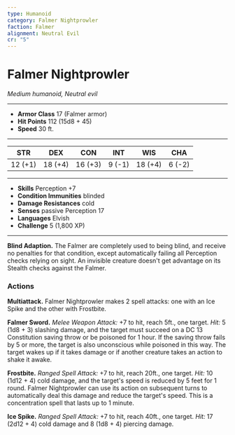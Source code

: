 ```yaml
---
type: Humanoid
category: Falmer Nightprowler
faction: Falmer
alignment: Neutral Evil
cr: "5"
---
```

# Falmer Nightprowler
*Medium humanoid, Neutral evil*
___
- **Armor Class** 17 (Falmer armor)
- **Hit Points** 112 (15d8 + 45)
- **Speed** 30 ft.
___
|STR|DEX|CON|INT|WIS|CHA|
|:---:|:---:|:---:|:---:|:---:|:---:|
|12 (+1)|18 (+4)|16 (+3)|9 (-1)|18 (+4)|6 (-2)|
___
- **Skills** Perception +7
- **Condition Immunities** blinded
- **Damage Resistances** cold
- **Senses** passive Perception 17
- **Languages** Elvish
- **Challenge** 5 (1,800 XP)
___
**Blind Adaption.** The Falmer are completely used to being blind, and receive no penalties for that condition, except automatically failing all Perception checks relying on sight. An invisible creature doesn't get advantage on its Stealth checks against the Falmer.

### Actions
**Multiattack.** Falmer Nightprowler makes 2 spell attacks: one with an Ice Spike and the other with Frostbite.

**Falmer Sword.** *Melee Weapon Attack:* +7 to hit, reach 5ft., one target. *Hit:* 5 (1d8 + 3) slashing damage, and the target must succeed on a DC 13 Constitution saving throw or be poisoned for 1 hour. If the saving throw fails by 5 or more, the target is also unconscious while poisoned in this way. The target wakes up if it takes damage or if another creature takes an action to shake it awake.

**Frostbite.** *Ranged Spell Attack:* +7 to hit, reach 20ft., one target. *Hit:* 10 (1d12 + 4) cold damage, and the target's speed is reduced by 5 feet for 1 round. Falmer Nightprowler can use its action on subsequent turns to automatically deal this damage and reduce the target's speed. This is a concentration spell that lasts up to 1 minute.

**Ice Spike.** *Ranged Spell Attack:* +7 to hit, reach 40ft., one target. *Hit:* 17 (2d12 + 4) cold damage and 8 (1d8 + 4) piercing damage.
